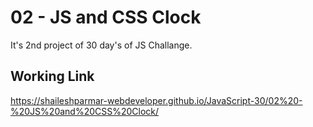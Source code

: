 # 02 - JS and CSS Clock

It's 2nd project of 30 day's of JS Challange.

## Working Link

https://shaileshparmar-webdeveloper.github.io/JavaScript-30/02%20-%20JS%20and%20CSS%20Clock/
